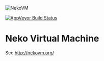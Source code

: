 ![NekoVM](http://nekovm.org/lib/tpl/neko/img/header.jpg)

[![AppVeyor Build Status](https://ci.appveyor.com/api/projects/status/github/HaxeFoundation/neko?branch=master&svg=true)](https://ci.appveyor.com/project/Simn/neko)

# Neko Virtual Machine

See http://nekovm.org/
